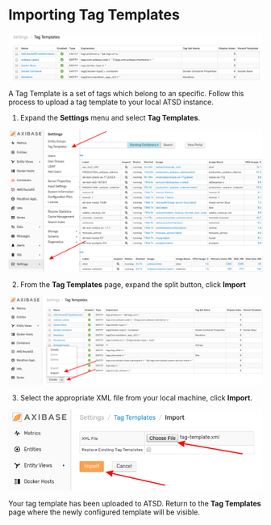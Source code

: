 # Importing Tag Templates

![](images/tag-templates.png)

A Tag Template is a set of tags which belong to an specific. Follow this process to upload a tag template to your local ATSD instance.

1. Expand the **Settings** menu and select **Tag Templates**.

![](images/settings-tag-templates.png)

2. From the **Tag Templates** page, expand the split button, click **Import**

![](images/split-import.png)

3. Select the appropriate XML file from your local machine, click **Import**.

![](images/import-tag-template.png)

Your tag template has been uploaded to ATSD. Return to the **Tag Templates** page where the newly configured template will be visible.
